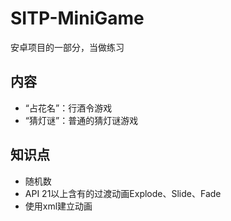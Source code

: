 # SITP-MiniGame
安卓项目的一部分，当做练习

## 内容
- “占花名”：行酒令游戏
- “猜灯谜”：普通的猜灯谜游戏

## 知识点
- 随机数
- API 21以上含有的过渡动画Explode、Slide、Fade
- 使用xml建立动画